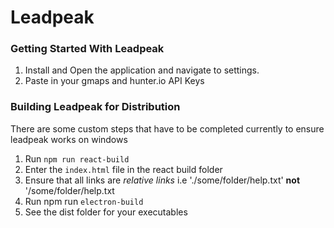 # Leadpeak

### Getting Started With Leadpeak

1. Install and Open the application and navigate to settings.
2. Paste in your gmaps and hunter.io API Keys

### Building Leadpeak for Distribution

There are some custom steps that have to be completed currently to ensure leadpeak works on windows

1. Run `npm run react-build`
2. Enter the `index.html` file in the react build folder
3. Ensure that all links are _relative links_ i.e './some/folder/help.txt' **not** '/some/folder/help.txt
4. Run npm run `electron-build`
5. See the dist folder for your executables
